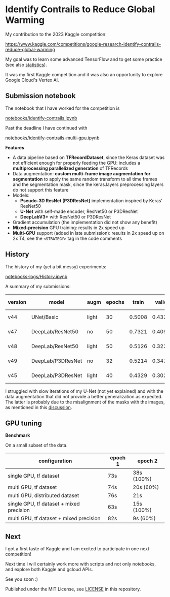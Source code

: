 # Identify Contrails to Reduce Global Warming

My contribution to the 2023 Kaggle competition:

https://www.kaggle.com/competitions/google-research-identify-contrails-reduce-global-warming

My goal was to learn some advanced TensorFlow and to get some practice
(see also [statistics](notebooks/Kaggle-competition-statistics.ipynb)).

It was my first Kaggle competition and it was also an opportunity to explore Google Cloud's Vertex AI.

## Submission notebook

The notebook that I have worked for the competition is

[notebooks/identify-contrails.ipynb](notebooks/identify-contrails.ipynb)

Past the deadline I have continued with 

[notebooks/identify-contrails-multi-gpu.ipynb](notebooks/identify-contrails-multi-gpu.ipynb)

**Features**

- A data pipeline based on **TFRecordDataset**,
  since the Keras dataset was not efficient enough for properly feeding the GPU:
  includes a **multiprocessing parallelized generation** of TFRecords
- Data augmentation:
  **custom multi-frame image augmentation for segmentation** to apply the same random transform
  to all time frames and the segmentation mask,
  since the keras.layers preprocessing layers do not support this feature
- Models:
  - **Pseudo-3D ResNet (P3DResNet)** implementation inspired by Keras' ResNet50
  - **U-Net** with self-made encoder, ResNet50 or P3DResNet
  - **DeepLabV3+** with ResNet50 or P3DResNet
- Gradient accumulation (the implementation did not show any benefit)
- **Mixed-precision** GPU training: results in 2x speed up
- **Multi-GPU** support (added in late submission): results in 2x speed up on 2x T4,
  see the `<STRATEGY>` tag in the code comments

## History

The history of my (yet a bit messy) experiments:

[notebooks-logs/History.ipynb](notebooks-logs/History.ipynb)

A summary of my submissions:

| version | model | augm | epochs | train | valid | (threshold) valid | submission | final score |
| --- | --- | --- | --- | --- | --- | --- | --- | --- |
| v44 | UNet/Basic | light | 30 | 0.5008 | 0.4321 | (0.3) 0.5529 | **0.613** | **0.633** |
| v47 | DeepLab/ResNet50 | no | 50 | 0.7321 | 0.4098 | (0.2) 0.4578 | 0.509 | 0.540 |
| v48 | DeepLab/ResNet50 | light | 50 | 0.5126 | 0.3221 | (0.2) 0.4592 | 0.458 | 0.510 |
| v49 | DeepLab/P3DResNet | no | 32 | 0.5214 | 0.3475 | (0.2) 0.4546 | 0.499 |  0.518 |
| v45 | DeepLab/P3DResNet | light | 40 | 0.4329  | 0.3028 | (0.2) 0.4633 | **0.546** | **0.557** |

I struggled with slow iterations of my U-Net (not yet explained) and
with the data augmentation that did not provide a better generalization as expected.
The latter is probably due to the misalignment of the masks with the images,
as mentioned in this [discussion](https://www.kaggle.com/competitions/google-research-identify-contrails-reduce-global-warming/discussion/430479#2382723).

## GPU tuning

**Benchmark**

On a small subset of the data.

| configuration | epoch 1 | epoch 2 |
| --- | --- | --- |
| single GPU, tf dataset | 73s | 38s (100%) |
| multi GPU, tf dataset | 74s | 20s (60%) |
| multi GPU, distributed dataset | 76s | 21s |
| single GPU, tf dataset + mixed precision | 63s | 15s (100%) |
| multi GPU, tf dataset + mixed precision | 82s | 9s (60%) |

## Next

I got a first taste of Kaggle and I am excited to participate in one next competition!

Next time I will certainly work more with scripts and not only notebooks,
and explore both Kaggle and gcloud APIs.

See you soon :)

Published under the MIT License, see [LICENSE](LICENSE) in this repository.
